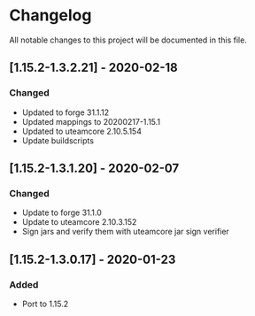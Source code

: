 # Changelog
All notable changes to this project will be documented in this file.

## [1.15.2-1.3.2.21] - 2020-02-18
### Changed
 - Updated to forge 31.1.12
 - Updated mappings to 20200217-1.15.1
 - Updated to uteamcore 2.10.5.154
 - Update buildscripts

## [1.15.2-1.3.1.20] - 2020-02-07
### Changed
 - Update to forge 31.1.0
 - Update to uteamcore 2.10.3.152
 - Sign jars and verify them with uteamcore jar sign verifier

## [1.15.2-1.3.0.17] - 2020-01-23
### Added
 - Port to 1.15.2